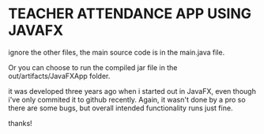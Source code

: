 # TEACHER ATTENDANCE APP USING JAVAFX

ignore the other files, the main source code is in the main.java file. 

Or you can choose to run the compiled jar file in the out/artifacts/JavaFXApp folder.

it was developed three years ago when i started out in JavaFX, even though i've only commited it to github recently. Again, it wasn't done by a pro so there are some bugs, but overall intended functionality runs just fine.

thanks!
